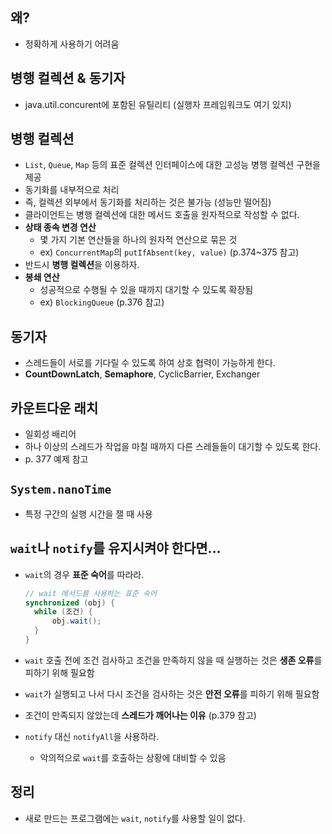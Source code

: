 ## 왜?

- 정확하게 사용하기 어려움

## 병행 컬렉션 & 동기자

- java.util.concurent에 포함된 유틸리티 (실행자 프레임워크도 여기 있지)

## 병행 컬렉션

- `List`, `Queue`, `Map` 등의 표준 컬렉션 인터페이스에 대한 고성능 병행 컬렉션 구현을 제공
- 동기화를 내부적으로 처리
- 즉, 컬렉션 외부에서 동기화를 처리하는 것은 불가능 (성능만 떨어짐)
- 클라이언트는 병행 컬렉션에 대한 메서드 호출을 원자적으로 작성할 수 없다.
- **상태 종속 변경 연산**
  - 몇 가지 기본 연산들을 하나의 원자적 연산으로 묶은 것
  - ex) `ConcurrentMap`의 `putIfAbsent(key, value)` (p.374~375 참고)
- 반드시 **병행 컬렉션**을 이용하자.
- **봉쇄 연산**
  - 성공적으로 수행될 수 있을 때까지 대기할 수 있도록 확장됨
  - ex) `BlockingQueue` (p.376 참고)

##  동기자

- 스레드들이 서로를 기다릴 수 있도록 하여 상호 협력이 가능하게 한다.
- **CountDownLatch**, **Semaphore**, CyclicBarrier, Exchanger

## 카운트다운 래치

- 일회성 배리어
- 하나 이상의 스레드가 작업을 마칠 때까지 다른 스레들들이 대기할 수 있도록 한다.
- p. 377 예제 참고

## `System.nanoTime`

- 특정 구간의 실행 시간을 잴 때 사용

## `wait`나 `notify`를 유지시켜야 한다면...

- `wait`의 경우 **표준 숙어**를 따라라.

  ```java
  // wait 메서드를 사용하는 표준 숙어
  synchronized (obj) {
  	while (조건) {
      	obj.wait();
  	}
  }
  ```

- `wait` 호출 전에 조건 검사하고 조건을 만족하지 않을 때 실행하는 것은 **생존 오류**를 피하기 위해 필요함

- `wait`가 실행되고 나서 다시 조건을 검사하는 것은 **안전 오류**를 피하기 위해 필요함

- 조건이 만족되지 않았는데 **스레드가 깨어나는 이유** (p.379 참고)

- `notify` 대신 `notifyAll`을 사용하라.

  - 악의적으로 `wait`를 호출하는 상황에 대비할 수 있음

## 정리

- 새로 만드는 프로그램에는 `wait`, `notify`를 사용할 일이 없다.